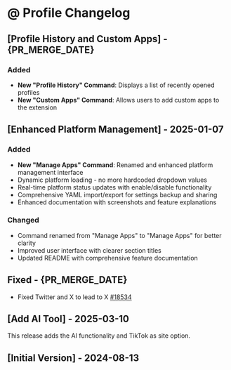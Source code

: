# @ Profile Changelog

## [Profile History and Custom Apps] - {PR_MERGE_DATE}

### Added

- **New "Profile History" Command**: Displays a list of recently opened profiles
- **New "Custom Apps" Command**: Allows users to add custom apps to the extension


## [Enhanced Platform Management] - 2025-01-07

### Added
- **New "Manage Apps" Command**: Renamed and enhanced platform management interface
- Dynamic platform loading - no more hardcoded dropdown values
- Real-time platform status updates with enable/disable functionality
- Comprehensive YAML import/export for settings backup and sharing
- Enhanced documentation with screenshots and feature explanations

### Changed
- Command renamed from "Manage Apps" to "Manage Apps" for better clarity
- Improved user interface with clearer section titles
- Updated README with comprehensive feature documentation

## Fixed - {PR_MERGE_DATE}

- Fixed Twitter and X to lead to X [#18534](https://github.com/raycast/extensions/issues/18534)

## [Add AI Tool] - 2025-03-10

This release adds the AI functionality and TikTok as site option.

## [Initial Version] - 2024-08-13
